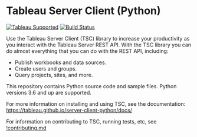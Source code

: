 # Tableau Server Client (Python)

[![Tableau Supported](https://img.shields.io/badge/Support%20Level-Tableau%20Supported-53bd92.svg)](https://www.tableau.com/support-levels-it-and-developer-tools) [![Build Status](https://github.com/tableau/server-client-python/actions/workflows/run-tests.yml/badge.svg)](https://github.com/tableau/server-client-python/actions)

Use the Tableau Server Client (TSC) library to increase your productivity as you interact with the Tableau Server REST API. With the TSC library you can do almost everything that you can do with the REST API, including:

* Publish workbooks and data sources.
* Create users and groups.
* Query projects, sites, and more.

This repository contains Python source code and sample files. Python versions 3.6 and up are supported.

For more information on installing and using TSC, see the documentation:
<https://tableau.github.io/server-client-python/docs/>
 
For information on contributing to TSC, running tests, etc, see [!contributing.md](./contributing.md)
